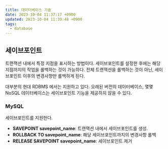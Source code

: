 ```yaml
---
title: 데이터베이스 기술
date: 2023-10-04 11:37:17 +0900
updated: 2023-10-04 11:39:48 +0900
tags:
  - database
---
```


## 세이브포인트

트랜잭션 내에서 특정 지점을 표시하는 방법이다. 세이브포인트를 설정한 후에는 해당 지점까지의 작업을 롤백하는 것이 가능하다. 전체 트랜잭션을 롤백하는 것이 아닌, 세이브포인트 이후의 변경사항만 롤백하게 된다. 

대부분의 현대 RDBMS 에서는 지원하고 있다. 오래된 버전의 데이터베이스, 몇몇 NoSQL 데이터베이스는 세이브포인트 기능을 제공하지 않을 수 있다.

### MySQL

세이브포인트를 지원한다. 

- **SAVEPOINT savepoint_name**: 트랜잭션 내에서 세이브포인트를 생성.
- **ROLLBACK TO savepoint_name**: 해당 세이브포인트까지의 변경사항 롤백
- **RELEASE SAVEPOINT savepoint_name**: 세이브포인트 제거
